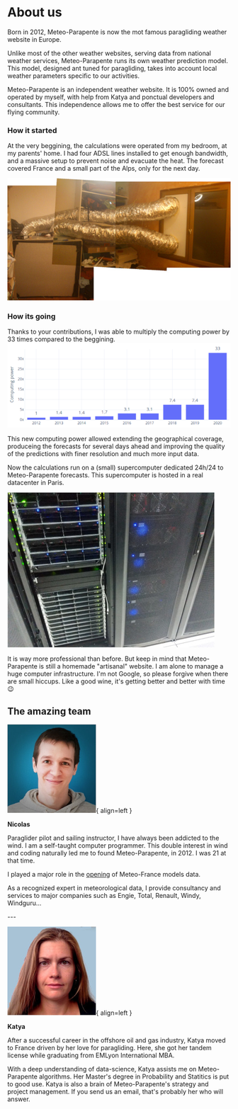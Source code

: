 # About us

Born in 2012, Meteo-Parapente is now the mot famous paragliding weather website in Europe.

Unlike most of the other weather websites, serving data from national weather services, Meteo-Parapente runs its own weather prediction model. This model, designed ant tuned for paragliding, takes into account local weather parameters specific to our activities.

Meteo-Parapente is an independent weather website.
It is 100% owned and operated by myself, with help from Katya and ponctual developers and consultants. This independence allows me to offer the best service for our flying community.

### How it started

At the very beggining, the calculations were operated from my bedroom, at my parents' home.
I had four ADSL lines installed to get enough bandwidth, and a massive setup to prevent noise and evacuate the heat. The forecast covered France and a small part of the Alps, only for the next day.

![2012 setup](/img/calculator-2012.jpg)

### How its going

Thanks to your contributions, I was able to multiply the computing power by 33 times compared to the beggining.
![2021 setup](/img/computing-power-evolution.png)

This new computing power allowed extending the geographical coverage, produceing the forecasts for several days ahead and improving the quality of the predictions with finer resolution and much more input data.

Now the calculations run on a (small) supercomputer dedicated 24h/24 to Meteo-Parapente forecasts. This supercomputer is hosted in a real datacenter in Paris.

![2021 setup](/img/calculator-2021.jpg)

It is way more professional than before. But keep in mind that Meteo-Parapente is still a homemade "artisanal" website. I am alone to manage a huge computer infrastructure. I'm not Google, so please forgive when there are small hiccups. Like a good wine,  it's getting better and better with time 😉

## The amazing team

![Nicolas](/img/nicolas.jpg){ align=left }

**Nicolas**

Paraglider pilot and sailing instructor, I have always been addicted to the wind. I am a self-taught computer programmer. This double interest in wind and coding naturally led me to found Meteo-Parapente, in 2012. I was 21 at that time.

I played a major role in the [opening](https://blog.bacpluszero.com/2014/06/comment-jai-failli-faire-doubler-le.html) of Meteo-France models data.

As a recognized expert in meteorological data, I provide consultancy and services to major companies such as Engie, Total, Renault, Windy, Windguru...

<div style="clear: both"></div>
---

![Katya](/img/katya.jpg){ align=left }

**Katya**

After a successful career in the offshore oil and gas industry, Katya moved to France driven by her love for paragliding. Here, she got her tandem license while graduating from EMLyon International MBA.

With a deep understanding of data-science, Katya assists me on Meteo-Parapente algorithms. Her Master's degree in Probability and Statitics is put to good use. Katya is also a brain of Meteo-Parapente's strategy and project management. If you send us an email, that's probably her who will answer.

<div style="clear: both"></div>